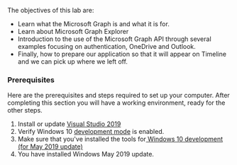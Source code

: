 The objectives of this lab are:

- Learn what the Microsoft Graph is and what it is for.
- Learn about Microsoft Graph Explorer
- Introduction to the use of the Microsoft Graph API through several examples focusing on authentication, OneDrive and Outlook.
- Finally, how to prepare our application so that it will appear on Timeline and we can pick up where we left off.

### Prerequisites

Here are the prerequisites and steps required to set up your computer. After completing this section you will have a working environment, ready for the other steps.

1. Install or update <a href="https://www.visualstudio.com/vs/" target="_blank">Visual Studio 2019</a> 
2. Verify Windows 10 <a href="https://docs.microsoft.com/windows/uwp/get-started/enable-your-device-for-development#accessing-settings-for-developers" target="_blank">development mode</a> is enabled.
3. Make sure that you've installed the tools for<a href="https://developer.microsoft.com/windows/downloads" target="_blank"> Windows 10 development (for May 2019 update)</a>
4. You have installed Windows May 2019 update.
